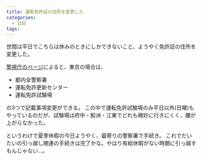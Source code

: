 ```yaml
---
title: 運転免許証の住所を変更した
categories:
  - 日記
tags:
---
```


世間は平日でこちらは休みのときにしかできないこと、ようやく免許証の住所を変更した。

[警視庁のページ](http://www.keishicho.metro.tokyo.jp/menkyo/koshin/kisai00.html)によると、東京の場合は、

- 都内全警察署
- 運転免許更新センター
- 運転免許試験場

の3つで記載事項変更ができる。
この中で運転免許試験場のみ平日以外(日曜)もやっているのだが、試験場は府中・鮫洲・江東でどれも微妙に行きにくく、腰が上がらなかった。

というわけで夏季休暇の今日ようやく、最寄りの警察署で手続き。
これでだいたいの引っ越し関連の手続きは完了かな。やはり有給休暇がない時期に引っ越すもんじゃない…。
